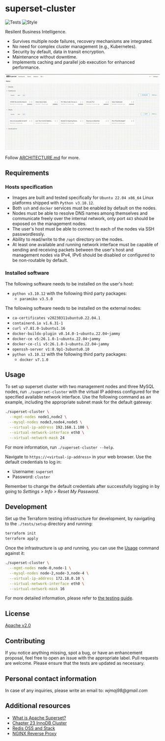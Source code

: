 # superset-cluster

![Tests](https://github.com/szachovy/superset-cluster/actions/workflows/tests.yml/badge.svg)
![Style](https://github.com/szachovy/superset-cluster/actions/workflows/style.yml/badge.svg)

Resilent Business Intelligence.

* Survives multiple node failures, recovery mechanisms are integrated.
* No need for complex cluster management (e.g., Kubernetes).
* Security by default, data in transit encryption.
* Maintenance without downtime.
* Implements caching and parallel job execution for enhanced performance.

![Demo](docs/demo.gif)

Follow [ARCHITECTURE.md](docs/ARCHITECTURE.md) for more.

## Requirements

### Hosts specification

* Images are built and tested specifically for `Ubuntu 22.04 x86_64` Linux platforms shipped with `Python v3.10.12`.
* Both `ssh` and `docker` services must be enabled by default on the nodes.
* Nodes must be able to resolve DNS names among themselves and communicate freely over the internal network,
  only port `443` should be exposed on the management nodes.
* The user's host must be able to connect to each of the nodes via SSH passwordlessly.
* Ability to read/write to the `/opt` directory on the nodes.
* At least one available and running network interface must be capable of sending and receiving packets
  between the user's host and management nodes via IPv4, IPv6 should be disabled or configured to be non-routable by default.

### Installed software

The following software needs to be installed on the user's host:

* `python v3.10.12` with the following third party packages:
  * `paramiko v3.5.0`

The following software needs to be installed on the external nodes:

* `ca-certificates v20230311ubuntu0.22.04.1`
* `containerd.io v1.6.31-1`
* `curl v7.81.0-1ubuntu1.16`
* `docker-buildx-plugin v0.14.0-1~ubuntu.22.04~jammy`
* `docker-ce v5:26.1.0-1~ubuntu.22.04~jammy`
* `docker-ce-cli v5:26.1.0-1~ubuntu.22.04~jammy`
* `openssh-server v1:8.9p1-3ubuntu0.10`
* `python v3.10.12` with the following third party packages:
  * `docker v7.1.0`

## Usage

To set up superset cluster with two management nodes and three MySQL nodes,
run `./superset-cluster` with the virtual IP address configured for the
specified available network interface. Use the following command as an example,
including the appropriate subnet mask for the default gateway:

```bash
./superset-cluster \
  --mgmt-nodes node1,node2 \
  --mysql-nodes node3,node4,node5 \
  --virtual-ip-address 192.168.1.100 \
  --virtual-network-interface eth0 \
  --virtual-network-mask 24
```

For more information, run `./superset-cluster --help`.

Navigate to `https://<virtual-ip-address>` in your web browser. Use the default credentials to log in:

* Username: `superset`
* Password: `cluster`

Remember to change the default credentials after successfully logging in by going to _Settings > Info > Reset My Password_.

## Development

Set up the Terraform testing infrastructure for development, by navigating to the `./tests/setup` directory and running:

```bash
terraform init
terraform apply
```

Once the infrastructure is up and running, you can use the [Usage](#usage) command against it:

```bash
./superset-cluster \
  --mgmt-nodes node-0,node-1 \
  --mysql-nodes node-2,node-3,node-4 \
  --virtual-ip-address 172.18.0.10 \
  --virtual-network-interface eth0 \
  --virtual-network-mask 16
```

For more detailed information, please refer to [the testing guide](tests/TESTING.md).

## License

[Apache v2.0](LICENSE)

## Contributing

If you notice anything missing, spot a bug, or have an enhancement proposal,
feel free to open an issue with the appropriate label.
Pull requests are welcome. Please ensure that the tests are updated as necessary.

## Personal contact information

In case of any inquiries, please write an email to: _wjmaj98@gmail.com_

## Additional resources

* [What is Apache Superset?](https://superset.apache.org/docs/intro)
* [Chapter 23 InnoDB Cluster](https://dev.mysql.com/doc/refman/8.0/en/mysql-innodb-cluster-introduction.html)
* [Redis OSS and Stack](https://redis.io/docs/latest/operate/oss_and_stack/)
* [NGINX Reverse Proxy](https://docs.nginx.com/nginx/admin-guide/web-server/reverse-proxy/)
